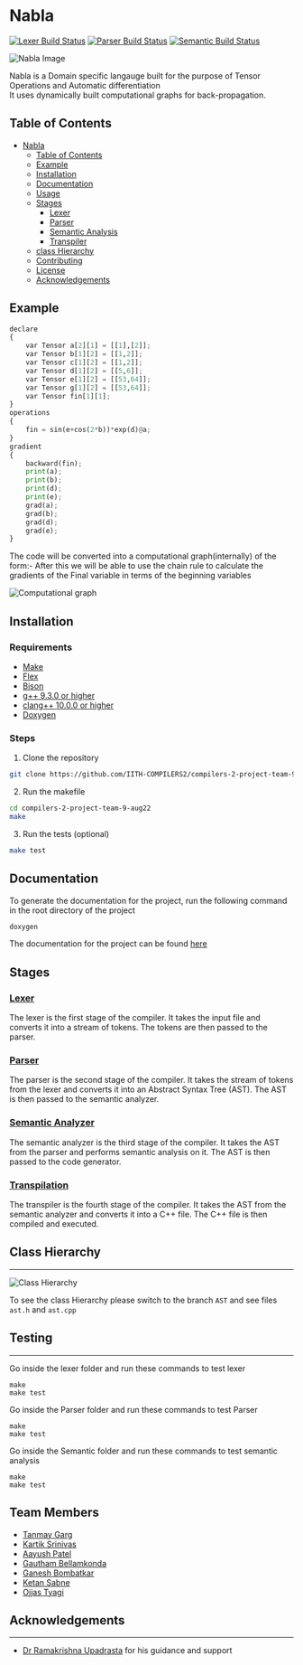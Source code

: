 # Nabla

[![Lexer Build Status](https://github.com/IITH-COMPILERS2/compilers-2-project-team-9-aug22/actions/workflows/lexer.yml/badge.svg)](https://github.com/IITH-COMPILERS2/compilers-2-project-team-9-aug22/actions/workflows/lexer.yml) [![Parser Build Status](https://github.com/IITH-COMPILERS2/compilers-2-project-team-9-aug22/actions/workflows/parser.yml/badge.svg)](https://github.com/IITH-COMPILERS2/compilers-2-project-team-9-aug22/actions/workflows/parser.yml) [![Semantic Build Status](https://github.com/IITH-COMPILERS2/compilers-2-project-team-9-aug22/actions/workflows/semantic.yml/badge.svg)](https://github.com/IITH-COMPILERS2/compilers-2-project-team-9-aug22/actions/workflows/semantic.yml)

![Nabla Image](Whitepaper/images/nabla.png)
<br>

Nabla is a Domain specific langauge built for the purpose of Tensor Operations and Automatic differentiation
<br>
It uses dynamically built computational graphs for back-propagation.
<!-- Take a look at the code below -->

## Table of Contents

- [Nabla](#nabla)
  - [Table of Contents](#table-of-contents)
  - [Example](#example)
  - [Installation](#installation)
  - [Documentation](#documentation)
  - [Usage](#usage)
  - [Stages](#stages)
    - [Lexer](#lexer)
    - [Parser](#parser)
    - [Semantic Analysis](#semantic-analyzer)
    - [Transpiler](#transpilation)
  - [class Hierarchy](#class-hierarchy)
  - [Contributing](#contributing)
  - [License](#license)
  - [Acknowledgements](#acknowledgements)

## Example

```python
declare
{
    var Tensor a[2][1] = [[1],[2]];
    var Tensor b[1][2] = [[1,2]];
    var Tensor c[1][2] = [[1,2]];
    var Tensor d[1][2] = [[5,6]];
    var Tensor e[1][2] = [[53,64]];
    var Tensor g[1][2] = [[53,64]];
    var Tensor fin[1][1];
}
operations
{
    fin = sin(e+cos(2*b))*exp(d)@a;
}
gradient
{
    backward(fin);
    print(a);
    print(b);
    print(d);
    print(e);
    grad(a);
    grad(b);
    grad(d);
    grad(e);
}

```

The code will be converted into a computational graph(internally) of the form:-
After this we will be able to use the chain rule to calculate the gradients of the Final variable in terms of the beginning variables

![Computational graph](Whitepaper/images/computational_graph.jpg)


## Installation

### Requirements

- [Make](https://www.gnu.org/software/make/)
- [Flex]()
- [Bison]()
- [g++ 9.3.0 or higher](https://gcc.gnu.org/)
- [clang++ 10.0.0 or higher](https://clang.llvm.org/)
- [Doxygen](https://www.doxygen.nl/download.html)

### Steps

1. Clone the repository

```bash
git clone https://github.com/IITH-COMPILERS2/compilers-2-project-team-9-aug22.git

```

2. Run the makefile

```bash
cd compilers-2-project-team-9-aug22
make
```
<!-- optional -->
3. Run the tests (optional) 

```bash
make test
```

<!-- 4. Install the Nabla compiler

```bash
make install 
```
-->

## Documentation

To generate the documentation for the project, run the following command in the root directory of the project

```bash
doxygen
```

The documentation for the project can be found [here](https://ganesh-rb.github.io/Nabla-documentation/)

## Stages

### [Lexer](Lexer/)

The lexer is the first stage of the compiler. It takes the input file and converts it into a stream of tokens. The tokens are then passed to the parser.

### [Parser](Parser/)

The parser is the second stage of the compiler. It takes the stream of tokens from the lexer and converts it into an Abstract Syntax Tree (AST). The AST is then passed to the semantic analyzer.

### [Semantic Analyzer](Semantic/)

The semantic analyzer is the third stage of the compiler. It takes the AST from the parser and performs semantic analysis on it. The AST is then passed to the code generator.

### [Transpilation](Transpiler/)

The transpiler is the fourth stage of the compiler. It takes the AST from the semantic analyzer and converts it into a C++ file. The C++ file is then compiled and executed.

## Class Hierarchy

---


![Class Hierarchy](Whitepaper/images/class_hierarchy.png)

To see the class Hierarchy please switch to the branch `AST` and see files `ast.h` and `ast.cpp`

## Testing

---

Go inside the lexer folder and run these commands to test lexer
```console
make 
make test
```

Go inside the Parser folder and run these commands to test Parser
```console
make 
make test
```

Go inside the Semantic folder and run these commands to test semantic analysis
```console
make 
make test
```
## Team Members
- [Tanmay Garg](https://github.com/tanmaygar)
- [Kartik Srinivas](https://github.com/kartiksrinivas007)
- [Aayush Patel](https://github.com/Aayush2492)
- [Gautham Bellamkonda](https://github.com/GauthamBellamkonda)
- [Ganesh Bombatkar](https://github.com/Ganesh-RB)
- [Ketan Sabne](https://github.com/ketan3007)
- [Ojjas Tyagi](https://github.com/tyagio)

## Acknowledgements

---

- [Dr Ramakrishna Upadrasta](https://www.iith.ac.in/cse/ramakrishna) for his guidance and support


